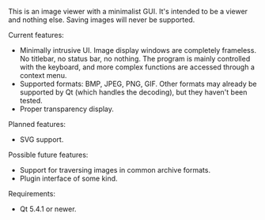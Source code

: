 This is an image viewer with a minimalist GUI. It's intended to be a viewer and nothing else. Saving images will never be supported.

Current features:
* Minimally intrusive UI. Image display windows are completely frameless. No titlebar, no status bar, no nothing. The program is mainly controlled with the keyboard, and more complex functions are accessed through a context menu.
* Supported formats: BMP, JPEG, PNG, GIF. Other formats may already be supported by Qt (which handles the decoding), but they haven't been tested.
* Proper transparency display.

Planned features:
* SVG support.

Possible future features:
* Support for traversing images in common archive formats.
* Plugin interface of some kind.

Requirements:
* Qt 5.4.1 or newer.
